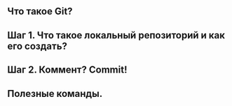 ## Что такое Git?

## Шаг 1. Что такое локальный репозиторий и как его создать?

## Шаг 2. Коммент? Commit!

## Полезные команды.